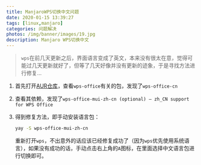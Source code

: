 ```yaml
---
title: ManjaroWPS切换中文问题
date: 2020-01-15 13:39:27
tags: [linux,manjaro]
categories: 问题解决
photos: /img/banner/images/19.jpg
description: Manjaro WPS切换中文
---
```


> `wps`在前几天更新之后，界面语言变成了英文，本来没有很太在意，觉得可能过几天更新就好了，但等了几天好像并没有更新的迹象，于是寻找方法进行修复...

<!--more-->

1. 首先打开[AUR仓库](https://aur.archlinux.org)，查看`wps-office`有关的包，发现了`wps-office-cn`

2. 查看其依赖，发现了`wps-office-mui-zh-cn (optional) – zh_CN support for WPS Office`

3. 得到修复方法，即手动安装语言包：

   ```bash
   yay -S wps-office-mui-zh-cn
   ```

   重新打开`wps`，不出意外的话应该已经修复成功了（因为`wps`优先使用系统语言），如果没有成功的话，手动点击右上角的`A`图标，在里面选择中文语言包进行切换即可。